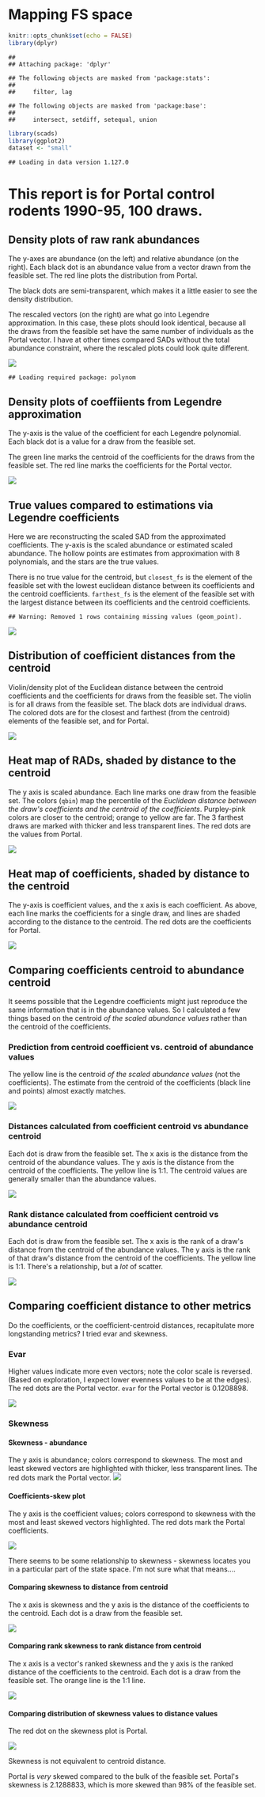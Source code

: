 Mapping FS space
================

``` r
knitr::opts_chunk$set(echo = FALSE)
library(dplyr)
```

    ## 
    ## Attaching package: 'dplyr'

    ## The following objects are masked from 'package:stats':
    ## 
    ##     filter, lag

    ## The following objects are masked from 'package:base':
    ## 
    ##     intersect, setdiff, setequal, union

``` r
library(scads)
library(ggplot2)
dataset <- "small"
```

    ## Loading in data version 1.127.0

This report is for Portal control rodents 1990-95, 100 draws.
=============================================================

Density plots of raw rank abundances
------------------------------------

The y-axes are abundance (on the left) and relative abundance (on the right). Each black dot is an abundance value from a vector drawn from the feasible set. The red line plots the distribution from Portal.

The black dots are semi-transparent, which makes it a little easier to see the density distribution.

The rescaled vectors (on the right) are what go into Legendre approximation. In this case, these plots should look identical, because all the draws from the feasible set have the same number of individuals as the Portal vector. I have at other times compared SADs without the total abundance constraint, where the rescaled plots could look quite different.

![](fs_space_files/figure-markdown_github/plot%20rads%20and%20rescaled%20rads-1.png)

    ## Loading required package: polynom

Density plots of coeffiients from Legendre approximation
--------------------------------------------------------

The y-axis is the value of the coefficient for each Legendre polynomial. Each black dot is a value for a draw from the feasible set.

The green line marks the centroid of the coefficients for the draws from the feasible set. The red line marks the coefficients for the Portal vector.

![](fs_space_files/figure-markdown_github/distance%20to%20centroid-1.png)

True values compared to estimations via Legendre coefficients
-------------------------------------------------------------

Here we are reconstructing the scaled SAD from the approximated coefficients. The y-axis is the scaled abundance or estimated scaled abundance. The hollow points are estimates from approximation with 8 polynomials, and the stars are the true values.

There is no true value for the centroid, but `closest_fs` is the element of the feasible set with the lowest euclidean distance between its coefficients and the centroid coefficients. `farthest_fs` is the element of the feasible set with the largest distance between its coefficients and the centroid coefficients.

    ## Warning: Removed 1 rows containing missing values (geom_point).

![](fs_space_files/figure-markdown_github/generate%20from%20centroid,%20empirical-1.png)

Distribution of coefficient distances from the centroid
-------------------------------------------------------

Violin/density plot of the Euclidean distance between the centroid coefficients and the coefficients for draws from the feasible set. The violin is for all draws from the feasible set. The black dots are individual draws. The colored dots are for the closest and farthest (from the centroid) elements of the feasible set, and for Portal.

![](fs_space_files/figure-markdown_github/dist%20to%20centroid%20plot-1.png)

Heat map of RADs, shaded by distance to the centroid
----------------------------------------------------

The y axis is scaled abundance. Each line marks one draw from the feasible set. The colors (`qbin`) map the percentile of the *Euclidean distance between the draw's coefficients and the centroid of the coefficients*. Purpley-pink colors are closer to the centroid; orange to yellow are far. The 3 farthest draws are marked with thicker and less transparent lines. The red dots are the values from Portal.

![](fs_space_files/figure-markdown_github/sabund%20plus%20empirical%20linecloud-1.png)

Heat map of coefficients, shaded by distance to the centroid
------------------------------------------------------------

The y-axis is coefficient values, and the x axis is each coefficient. As above, each line marks the coefficients for a single draw, and lines are shaded according to the distance to the centroid. The red dots are the coefficients for Portal.

![](fs_space_files/figure-markdown_github/coefficients%20plus%20empirical%20linecloud-1.png)

Comparing coefficients centroid to abundance centroid
-----------------------------------------------------

It seems possible that the Legendre coefficients might just reproduce the same information that is in the abundance values. So I calculated a few things based on the centroid *of the scaled abundance values* rather than the centroid of the coefficients.

### Prediction from centroid coefficient vs. centroid of abundance values

The yellow line is the centroid *of the scaled abundance values* (not the coefficients). The estimate from the centroid of the coefficients (black line and points) almost exactly matches.

![](fs_space_files/figure-markdown_github/raw%20abundance%20centroid-1.png)

### Distances calculated from coefficient centroid vs abundance centroid

Each dot is draw from the feasible set. The x axis is the distance from the centroid of the abundance values. The y axis is the distance from the centroid of the coefficients. The yellow line is 1:1. The centroid values are generally smaller than the abundance values.

![](fs_space_files/figure-markdown_github/obs%20pred%20distance-1.png)

### Rank distance calculated from coefficient centroid vs abundance centroid

Each dot is draw from the feasible set. The x axis is the rank of a draw's distance from the centroid of the abundance values. The y axis is the rank of that draw's distance from the centroid of the coefficients. The yellow line is 1:1. There's a relationship, but a *lot* of scatter.

![](fs_space_files/figure-markdown_github/obs%20pred%20rank-1.png)

Comparing coefficient distance to other metrics
-----------------------------------------------

Do the coefficients, or the coefficient-centroid distances, recapitulate more longstanding metrics? I tried evar and skewness.

### Evar

Higher values indicate more even vectors; note the color scale is reversed. (Based on exploration, I expect lower evenness values to be at the edges). The red dots are the Portal vector. `evar` for the Portal vector is 0.1208898.

![](fs_space_files/figure-markdown_github/evar-1.png)

### Skewness

#### Skewness - abundance

The y axis is abundance; colors correspond to skewness. The most and least skewed vectors are highlighted with thicker, less transparent lines. The red dots mark the Portal vector. ![](fs_space_files/figure-markdown_github/sabund%20skew-1.png)

#### Coefficients-skew plot

The y axis is the coefficient values; colors correspond to skewness with the most and least skewed vectors highlighted. The red dots mark the Portal coefficients.

![](fs_space_files/figure-markdown_github/coefficients%20skew-1.png)

There seems to be some relationship to skewness - skewness locates you in a particular part of the state space. I'm not sure what that means....

#### Comparing skewness to distance from centroid

The x axis is skewness and the y axis is the distance of the coefficients to the centroid. Each dot is a draw from the feasible set.

![](fs_space_files/figure-markdown_github/compare%20skew%20to%20distance-1.png)

#### Comparing rank skewness to rank distance from centroid

The x axis is a vector's ranked skewness and the y axis is the ranked distance of the coefficients to the centroid. Each dot is a draw from the feasible set. The orange line is the 1:1 line.

![](fs_space_files/figure-markdown_github/compare%20skewness%20to%20rank%20distance-1.png)

#### Comparing distribution of skewness values to distance values

The red dot on the skewness plot is Portal.

![](fs_space_files/figure-markdown_github/skew%20violin%20plot-1.png)

Skewness is not equivalent to centroid distance.

Portal is *very* skewed compared to the bulk of the feasible set. Portal's skewness is 2.1288833, which is more skewed than 98% of the feasible set.
